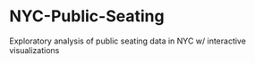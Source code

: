 # NYC-Public-Seating
Exploratory analysis of public seating data in NYC w/ interactive visualizations
